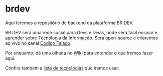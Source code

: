 # brdev

Aqui teremos o repositório de backend da plataforma BR.DEV.

BR.DEV será uma rede social para Devs e Divas, onde será fácil ensinar e aprender sobre Tecnologia da Informação. Será open-source e criaremos ao vivo no canal [Código Falado](https://www.twitch.tv/codigofalado).

Por enquanto, dá uma olhada no [Wiki](https://github.com/codigofalado/brdev/wiki) para entender o que iremos fazer aqui.

Confira também a [lista de tecnologias](https://github.com/codigofalado/brdev/wiki/Tech-Stack) que iremos usar.
